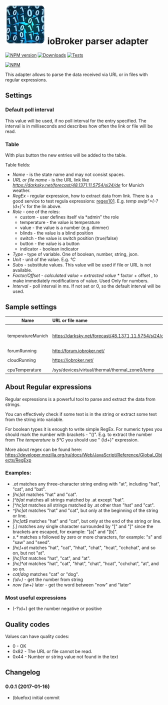 ![Logo](admin/parser.png)
ioBroker parser adapter
=================
[![NPM version](http://img.shields.io/npm/v/iobroker.parser.svg)](https://www.npmjs.com/package/iobroker.parser)
[![Downloads](https://img.shields.io/npm/dm/iobroker.parser.svg)](https://www.npmjs.com/package/iobroker.parser)
[![Tests](https://travis-ci.org/ioBroker/ioBroker.parser.svg?branch=master)](https://travis-ci.org/ioBroker/ioBroker.parser)

[![NPM](https://nodei.co/npm/iobroker.parser.png?downloads=true)](https://nodei.co/npm/iobroker.parser/)

This adapter allows to parse the data received via URL or in files with regular expressions.

## Settings

### Default poll interval
This value will be used, if no poll interval for the entry specified. The interval is in milliseconds and describes how often the link or file will be read.

### Table
With plus button the new entries will be added to the table.

Table fields:

- *Name* - is the state name and may not consist spaces.
- *URL or file name* - is the URL link like *https://darksky.net/forecast/48.1371,11.5754/si24/de* for Munich weather.
- *RegEx* - regular expression, how to extract data from link. There is a good service to test regula expressions: [regex101](https://regex101.com/). E.g. *temp swip">(-?\d+)˚<* for the lin above.
- *Role* - one of the roles:
    - custom - user defines itself via *admin" the role
    - temperature - the value is temperature
    - value - the value is a number (e.g. dimmer)
    - blinds - the value is a blind position
    - switch - the value is switch position (true/false)
    - button - the value is a button
    - indicator - boolean indicator
- *Type* - type of variable. One of boolean, number, string, json.
- *Unit* - unit of the value. E.g. *°C*
- *Subs* - substitute values. This value will be used if file or URL is not available.
- *Factor/Offset* - *calculated value* = *extracted value* * factor + offset , to make immediately modifications of value. Used Only for numbers.
- *Interval* - poll interval in ms. If not set or 0, so the default interval will be used.

## Sample settings
| Name              |      URL or file name                                |      RegEx            | Role         | Type    | Unit | Interval |
|-------------------|:-----------------------------------------------------|:----------------------|--------------|---------|------|----------|
| temperatureMunich | https://darksky.net/forecast/48.1371,11.5754/si24/de | temp swip">(-?\d+)˚<  | temperature  | number  |  °C  | 180000   |
| forumRunning      | http://forum.iobroker.net/                           | Forum                 | indicator    | boolean |      | 60000    |
| cloudRunning      | https://iobroker.net/                                | Privacy Notice        | indicator    | boolean |      | 60000    |
| cpuTemperature    | /sys/devices/virtual/thermal/thermal_zone0/temp      | (.*)                  | temperature  | number  |  °C  | 30000    |

## About Regular expressions
Regular expressions is a powerful tool to parse and extract the data from strings.

You can effectively check if some text is in the string or extract some text from the string into variable.

For boolean types it is enough to write simple RegEx. For numeric types you should mark the number with brackets - "()". E.g. to extract the number from *The temperature is 5°C* you should use " (\d+)" expression.

More about regex can be found here: https://developer.mozilla.org/ru/docs/Web/JavaScript/Reference/Global_Objects/RegExp

### Examples:
- *.at* matches any three-character string ending with "at", including "hat", "cat", and "bat".
- *[hc]at* matches "hat" and "cat".
- *[^b]at* matches all strings matched by .at except "bat".
- *[^hc]at* matches all strings matched by .at other than "hat" and "cat".
- *^[hc]at* matches "hat" and "cat", but only at the beginning of the string or line.
- *[hc]at$* matches "hat" and "cat", but only at the end of the string or line.
- *\[.\]* matches any single character surrounded by "[" and "]" since the brackets are escaped, for example: "[a]" and "[b]".
- *s.\** matches s followed by zero or more characters, for example: "s" and "saw" and "seed".
- *[hc]+at* matches "hat", "cat", "hhat", "chat", "hcat", "cchchat", and so on, but not "at".
- *[hc]?at* matches "hat", "cat", and "at".
- *[hc]\*at* matches "hat", "cat", "hhat", "chat", "hcat", "cchchat", "at", and so on.
- *cat|dog* matches "cat" or "dog".
- *(\d+)* - get the number from string
- *now (\w+)* later - get the word between "now" and "later"

### Most useful expressions

- (-?\d+) get the number negative or positive

## Quality codes

Values can have quality codes:
- 0 - OK
- 0x82 - The URL or file cannot be read.
- 0x44 - Number or string value not found in the text

## Changelog

### 0.0.1 (2017-01-16)
* (bluefox) initial commit